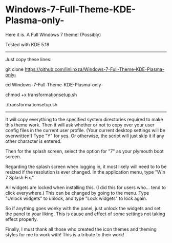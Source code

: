 # Windows-7-Full-Theme-KDE-Plasma-only-
Here it is. A Full Windows 7 theme! (Possibly)

Tested with KDE 5.18

-----------------------------------------------------------------------------------------------------------------------------

Just copy these lines:

git clone https://github.com/linlinxza/Windows-7-Full-Theme-KDE-Plasma-only-

cd Windows-7-Full-Theme-KDE-Plasma-only-

chmod +x transformationsetup.sh

./transformationsetup.sh

-----------------------------------------------------------------------------------------------------------------------------

It will copy everything to the specified system directories required to make this theme work.
Then it will ask whether or not to copy over your user config files in the current user profile. 
(Your current desktop settings will be overwritten!)
Type "Y" for yes. Or otherwise, the script will just skip it if any other character is entered.

Then for the splash screen, select the option for "7" as your plymouth boot screen.

Regarding the splash screen when logging in, it most likely will need to to be resized if the resolution is ever changed. In the application menu, type "Win 7 Splash Fix."

All widgets are locked when installing this. (I did this for users who... tend to click everywhere.) 
This can be changed by going to the menu. Type "Unlock widgets" to unlock, and type "Lock widgets" to lock again.

So if anything goes wonky with the panel, just unlock the widgets and set the panel to your liking. This is
cause and effect of some settings not taking effect properly.

Finally, I must thank all those who created the icon themes and theming styles for me to work with! This is a tribute to their work!
